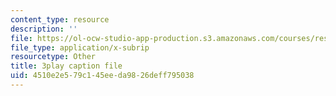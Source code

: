 ```yaml
---
content_type: resource
description: ''
file: https://ol-ocw-studio-app-production.s3.amazonaws.com/courses/res-6-006-video-demonstrations-in-lasers-and-optics-spring-2008/4510e2e579c145eeda9826deff795038_f8_0AtM7PXk.srt
file_type: application/x-subrip
resourcetype: Other
title: 3play caption file
uid: 4510e2e5-79c1-45ee-da98-26deff795038
---
```

